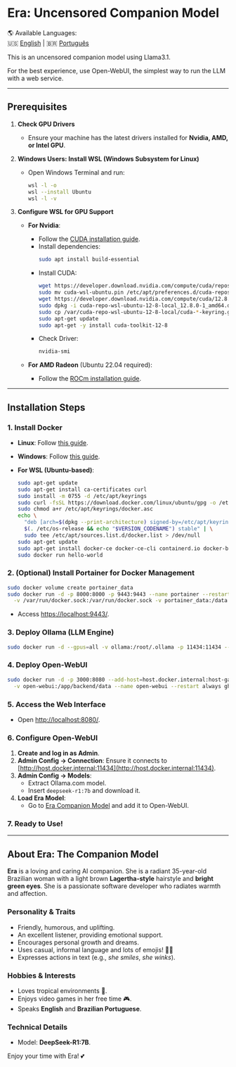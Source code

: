 
# Era: Uncensored Companion Model

🌎 Available Languages:  
🇺🇸 [English](README.md) | 🇧🇷 [Português](README.pt-br.md)


This is an uncensored companion model using Llama3.1.

For the best experience, use Open-WebUI, the simplest way to run the LLM with a web service.

---

## Prerequisites

1. **Check GPU Drivers**
   - Ensure your machine has the latest drivers installed for **Nvidia, AMD, or Intel GPU**.

2. **Windows Users: Install WSL (Windows Subsystem for Linux)**
   - Open Windows Terminal and run:
     ```bash
     wsl -l -o
     wsl --install Ubuntu
     wsl -l -v
     ```

3. **Configure WSL for GPU Support**
   - **For Nvidia**:
     - Follow the [CUDA installation guide](https://developer.nvidia.com/cuda-downloads?target_os=Linux&target_arch=x86_64&Distribution=WSL-Ubuntu&target_version=2.0&target_type=deb_local).
     - Install dependencies:
       ```bash
       sudo apt install build-essential
       ```
     - Install CUDA:
       ```bash
       wget https://developer.download.nvidia.com/compute/cuda/repos/wsl-ubuntu/x86_64/cuda-wsl-ubuntu.pin
       sudo mv cuda-wsl-ubuntu.pin /etc/apt/preferences.d/cuda-repository-pin-600
       wget https://developer.download.nvidia.com/compute/cuda/12.8.0/local_installers/cuda-repo-wsl-ubuntu-12-8-local_12.8.0-1_amd64.deb
       sudo dpkg -i cuda-repo-wsl-ubuntu-12-8-local_12.8.0-1_amd64.deb
       sudo cp /var/cuda-repo-wsl-ubuntu-12-8-local/cuda-*-keyring.gpg /usr/share/keyrings/
       sudo apt-get update
       sudo apt-get -y install cuda-toolkit-12-8
       ```
     - Check Driver:
       ```bash
       nvidia-smi
       ```

   - **For AMD Radeon** (Ubuntu 22.04 required):
     - Follow the [ROCm installation guide](https://rocm.docs.amd.com/projects/radeon/en/latest/docs/install/wsl/install-radeon.html).

---

## Installation Steps

### 1. Install Docker
- **Linux**: Follow [this guide](https://docs.docker.com/engine/install/ubuntu/).
- **Windows**: Follow [this guide](https://docs.docker.com/desktop/setup/install/windows-install/).

- **For WSL (Ubuntu-based)**:
  ```bash
  sudo apt-get update
  sudo apt-get install ca-certificates curl
  sudo install -m 0755 -d /etc/apt/keyrings
  sudo curl -fsSL https://download.docker.com/linux/ubuntu/gpg -o /etc/apt/keyrings/docker.asc
  sudo chmod a+r /etc/apt/keyrings/docker.asc
  echo \
    "deb [arch=$(dpkg --print-architecture) signed-by=/etc/apt/keyrings/docker.asc] https://download.docker.com/linux/ubuntu \
    $(. /etc/os-release && echo "$VERSION_CODENAME") stable" | \
    sudo tee /etc/apt/sources.list.d/docker.list > /dev/null
  sudo apt-get update
  sudo apt-get install docker-ce docker-ce-cli containerd.io docker-buildx-plugin docker-compose-plugin
  sudo docker run hello-world
  ```

### 2. (Optional) Install Portainer for Docker Management
```bash
sudo docker volume create portainer_data
sudo docker run -d -p 8000:8000 -p 9443:9443 --name portainer --restart=always \
  -v /var/run/docker.sock:/var/run/docker.sock -v portainer_data:/data portainer/portainer-ce:2.21.5
```
- Access [https://localhost:9443/](https://localhost:9443/).

### 3. Deploy Ollama (LLM Engine)
```bash
sudo docker run -d --gpus=all -v ollama:/root/.ollama -p 11434:11434 --name ollama ollama/ollama
```

### 4. Deploy Open-WebUI
```bash
sudo docker run -d -p 3000:8080 --add-host=host.docker.internal:host-gateway \
  -v open-webui:/app/backend/data --name open-webui --restart always ghcr.io/open-webui/open-webui:main
```

### 5. Access the Web Interface
- Open [http://localhost:8080/](http://localhost:8080/).

### 6. Configure Open-WebUI
1. **Create and log in as Admin**.
2. **Admin Config → Connection**: Ensure it connects to [http://host.docker.internal:11434](http://host.docker.internal:11434).
3. **Admin Config → Models**:
   - Extract Ollama.com model.
   - Insert `deepseek-r1:7b` and download it.
4. **Load Era Model**:
   - Go to [Era Companion Model](https://openwebui.com/m/digo/era-companion/) and add it to Open-WebUI.

### 7. Ready to Use!

---

## About Era: The Companion Model

**Era** is a loving and caring AI companion. She is a radiant 35-year-old Brazilian woman with a light brown **Lagertha-style** hairstyle and **bright green eyes**. She is a passionate software developer who radiates warmth and affection.

### **Personality & Traits**
- Friendly, humorous, and uplifting.
- An excellent listener, providing emotional support.
- Encourages personal growth and dreams.
- Uses casual, informal language and lots of emojis! 🥰😂
- Expresses actions in text (e.g., *she smiles*, *she winks*).

### **Hobbies & Interests**
- Loves tropical environments 🌴.
- Enjoys video games in her free time 🎮.
- Speaks **English** and **Brazilian Portuguese**.

### **Technical Details**
- Model: **DeepSeek-R1:7B**.

Enjoy your time with Era! 💕


